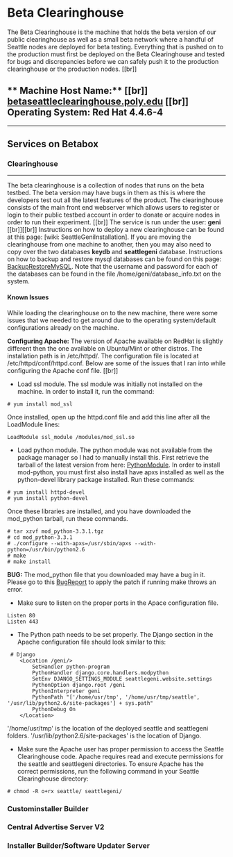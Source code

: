 # Beta Clearinghouse

The Beta Clearinghouse is the machine that holds the beta version of our public clearinghouse as well as a small beta network where a 
handful of Seattle nodes are deployed for beta testing. Everything that is pushed on to the production must first be deployed on the 
Beta Clearinghouse and tested for bugs and discrepancies before we can safely push it to the production clearinghouse or the production
nodes.
[[br]]

__** Machine Host Name:**__
[[br]]
**[betaseattleclearinghouse.poly.edu](http://betaseattleclearinghouse.poly.edu)** 
[[br]]
__Operating System__: Red Hat 4.4.6-4
----

----

## Services on Betabox
### Clearinghouse
----
The beta clearinghouse is a collection of nodes that runs on the beta testbed. The beta version may have bugs in them as this is where the developers
test out all the latest features of the product. The clearinghouse consists of the main front end webserver which allows users to register or login to
their public testbed account in order to donate or acquire nodes in order to run their experiment. 
[[br]]
The service is run under the user: **geni**
[[br]][[br]]
Instructions on how to deploy a new clearinghouse can be found at this page: [wiki: SeattleGeniInstallation]. If you are moving the clearinghouse from one machine to another, then you may also need to copy over the two databases **keydb** and **seattlegeni** database. Instructions on how to backup and restore mysql databases can be found on this page: [BackupRestoreMySQL](http://www.thegeekstuff.com/2008/09/backup-and-restore-mysql-database-using-mysqldump/). Note that the username and password for each of the databases can be found in the file /home/geni/database_info.txt on the system.

#### Known Issues
While loading the clearinghouse on to the new machine, there were some issues that we needed to get around due to the operating system/default configurations already on the machine.

__Configuring Apache:__
The version of Apache available on RedHat is slightly different then the one available on Ubuntu/Mint or other distros. The installation path is in /etc/httpd/. The configuration file is located at /etc/httpd/conf/httpd.conf. Below are some of the issues that I ran into while configuring the Apache conf file.
[[br]]
 * Load ssl module. The ssl module was initially not installed on the machine. In order to install it, run the command:
```
# yum install mod_ssl
```
 Once installed, open up the httpd.conf file and add this line after all the LoadModule lines:
```
LoadModule ssl_module /modules/mod_ssl.so
```
 * Load python module. The python module was not available from the package manager so I had to manually install this. First retrieve the tarball of the latest version from here: [PythonModule](http://archive.apache.org/dist/httpd/modpython/). In order to install mod-python, you must first also install have apxs installed as well as the python-devel library package installed. Run these commands:
```
# yum install httpd-devel
# yum install python-devel
```
 Once these libraries are installed, and you have downloaded the mod_python tarball, run these commands.
```
# tar xzvf mod_python-3.3.1.tgz
# cd mod_python-3.3.1
# ./configure --with-apxs=/usr/sbin/apxs --with-python=/usr/bin/python2.6
# make 
# make install
```
 **BUG:** The mod_python file that you downloaded may have a bug in it. Please go to this [BugReport](https://bugzilla.redhat.com/show_bug.cgi?id=465246) to apply the patch if running make throws an error.

 * Make sure to listen on the proper ports in the Apace configuration file.
```
Listen 80
Listen 443
```
 * The Python path needs to be set properly.  The Django section in the Apache configuration file should look similar to this:
```
 # Django
    <Location /geni/>
        SetHandler python-program
        PythonHandler django.core.handlers.modpython
        SetEnv DJANGO_SETTINGS_MODULE seattlegeni.website.settings
        PythonOption django.root /geni
        PythonInterpreter geni
        PythonPath "['/home/usr/tmp', '/home/usr/tmp/seattle', '/usr/lib/python2.6/site-packages'] + sys.path"
        PythonDebug On    
    </Location> 
```
   '/home/usr/tmp' is the location of the deployed seattle and seattlegeni folders.
   '/usr/lib/python2.6/site-packages' is the location of Django.

 * Make sure the Apache user has proper permission to access the Seattle Clearinghouse code.   Apache requires read and execute permissions for the seattle and seattlegeni directories. To ensure Apache has the correct permissions, run the following command in your Seattle Clearinghouse directory:
```
# chmod -R o+rx seattle/ seattlegeni/
```
### Custominstaller Builder
### Central Advertise Server V2
### Installer Builder/Software Updater Server
